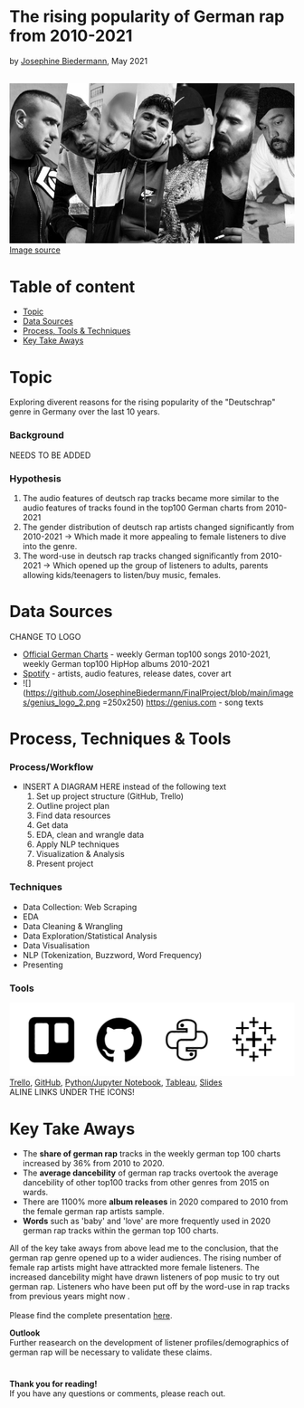 # The rising popularity of German rap from 2010-2021
by [Josephine Biedermann](https://github.com/JosephineBiedermann), May 2021

<br/>![DR_artists_title_image](https://github.com/JosephineBiedermann/FinalProject/blob/main/images/DR_artists_title_image.jpg?raw=true)
<br/>[Image source](https://hiphop.de/magazin/hintergrund/21-alben-auf-deutschrap-2019-wartet-317649)

# Table of content

- [Topic](https://github.com/JosephineBiedermann/FinalProject#topic)
- [Data Sources](https://github.com/JosephineBiedermann/FinalProject#data-sources)
- [Process, Tools & Techniques](https://github.com/JosephineBiedermann/FinalProject#process-tools--techniques)
- [Key Take Aways](https://github.com/JosephineBiedermann/FinalProject#key-take-aways)

# Topic
Exploring diverent reasons for the rising popularity of the "Deutschrap" genre in Germany over the last 10 years.

### Background

NEEDS TO BE ADDED

### Hypothesis
1. The audio features of deutsch rap tracks became more similar to the audio features of tracks found in the top100 German charts from 2010-2021
2. The gender distribution of deutsch rap artists changed significantly from 2010-2021
   -> Which made it more appealing to female listeners to dive into the genre.
3. The word-use in deutsch rap tracks changed significantly from 2010-2021
   -> Which opened up the group of listeners to adults, parents allowing kids/teenagers to listen/buy music, females.
   
# Data Sources

CHANGE TO LOGO

- [Official German Charts](https://www.offiziellecharts.de/charts/single/for-date-1617971799000) - weekly German top100 songs 2010-2021, weekly German top100 HipHop albums 2010-2021
- [Spotify](https://www.spotify.com/de/home/) - artists, audio features, release dates, cover art
- ![](https://github.com/JosephineBiedermann/FinalProject/blob/main/images/genius_logo_2.png =250x250) https://genius.com - song texts

# Process, Techniques & Tools

### Process/Workflow
- INSERT A DIAGRAM HERE instead of the following text
   1. Set up project structure (GitHub, Trello)
   2. Outline project plan
   3. Find data resources
   4. Get data
   5. EDA, clean and wrangle data
   6. Apply NLP techniques
   7. Visualization & Analysis
   8. Present project
  
### Techniques
- Data Collection: Web Scraping
- EDA
- Data Cleaning & Wrangling
- Data Exploration/Statistical Analysis
- Data Visualisation
- NLP (Tokenization, Buzzword, Word Frequency)
- Presenting
### Tools
![tools](https://github.com/JosephineBiedermann/FinalProject/blob/main/images/tools.png?raw=true)
[Trello](https://trello.com/b/tW9WjSbh/final-project), [GitHub](https://github.com/JosephineBiedermann/FinalProject), [Python/Jupyter Notebook](https://github.com/JosephineBiedermann/FinalProject/tree/main/code), [Tableau](https://github.com/JosephineBiedermann/FinalProject/tree/main/visualization), [Slides](https://slides.com/josephinebiedermann/deck-8dbfaa/edit)
<br/>ALINE LINKS UNDER THE ICONS!

# Key Take Aways
- The **share of german rap** tracks in the weekly german top 100 charts increased by 36% from 2010 to 2020.
- The **average dancebility** of german rap tracks overtook the average dancebility of other top100 tracks from other genres from 2015 on wards.
- There are 1100% more **album releases** in 2020 compared to 2010 from the female german rap artists sample.
- **Words** such as 'baby' and 'love' are more frequently used in 2020 german rap tracks within the german top 100 charts.

All of the key take aways from above lead me to the conclusion, that the german rap genre opened up to a wider audiences. The rising number of female rap artists might have attrackted more female listeners. The increased dancebility might have drawn listeners of pop music to try out german rap. Listeners who have been put off by the word-use in rap tracks from previous years might now .
<br/><br/>Please find the complete presentation [here](https://slides.com/josephinebiedermann/deck-8dbfaa/edit).

**Outlook**
<br/>Further reasearch on the development of listener profiles/demographics of german rap will be necessary to validate these claims.

# 

**Thank you for reading!** <br/>
If you have any questions or comments, please reach out.<br/><br/>


